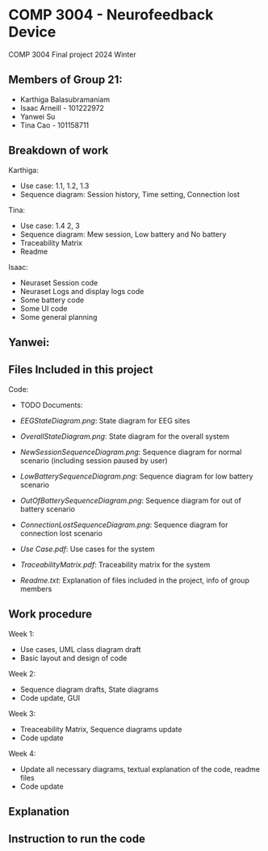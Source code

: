 # COMP 3004 - Neurofeedback Device
COMP 3004 Final project 2024 Winter


## Members of Group 21:
- Karthiga Balasubramaniam
- Isaac Arneill - 101222972
- Yanwei Su
- Tina Cao - 101158711

## Breakdown of work
Karthiga:
- Use case: 1.1, 1.2, 1.3
- Sequence diagram: Session history, Time setting, Connection lost
  
Tina:
- Use case: 1.4 2, 3
- Sequence diagram: Mew session, Low battery and No battery
- Traceability Matrix
- Readme
  
Isaac:
- Neuraset Session code
- Neuraset Logs and display logs code
- Some battery code
- Some UI code
- Some general planning

Yanwei:
- 

## Files Included in this project
Code:
- TODO
Documents:
- *EEGStateDiagram.png*: State diagram for EEG sites
- *OverallStateDiagram.png*: State diagram for the overall system

- *NewSessionSequenceDiagram.png*: Sequence diagram for normal scenario (including session paused by user)
- *LowBatterySequenceDiagram.png*: Sequence diagram for low battery scenario
- *OutOfBatterySequenceDiagram.png*: Sequence diagram for out of battery scenario
- *ConnectionLostSequenceDiagram.png*: Sequence diagram for connection lost scenario

- *Use Case.pdf*: Use cases for the system

- *TraceabilityMatrix.pdf*: Traceability matrix for the system

- *Readme.txt*: Explanation of files included in the project, info of group members

## Work procedure
Week 1:
- Use cases, UML class diagram draft
- Basic layout and design of code
  
Week 2:
- Sequence diagram drafts, State diagrams
- Code update, GUI

Week 3:
- Treaceability Matrix, Sequence diagrams update
- Code update

Week 4:
- Update all necessary diagrams, textual explanation of the code, readme files
- Code update

## Explanation

## Instruction to run the code

